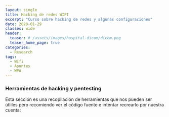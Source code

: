 ```yaml
---
layout: single
title: Hacking de redes WIFI
excerpt: "Curso sobre hacking de redes y algunas configuraciones"
date: 2020-01-29
classes: wide
header:
  teaser: # /assets/images/hospital-dicom/dicom.png
  teaser_home_page: true
categories:
  - Research
tags:
  - Wifi
  - Apuntes
  - WPA
---
```



### Herramientas de hacking y pentesting
Esta sección es una recopilación de herramientas que nos pueden ser útliles pero recomiendo ver 
el código fuente e intentar recrearlo por nuestra cuenta: 
